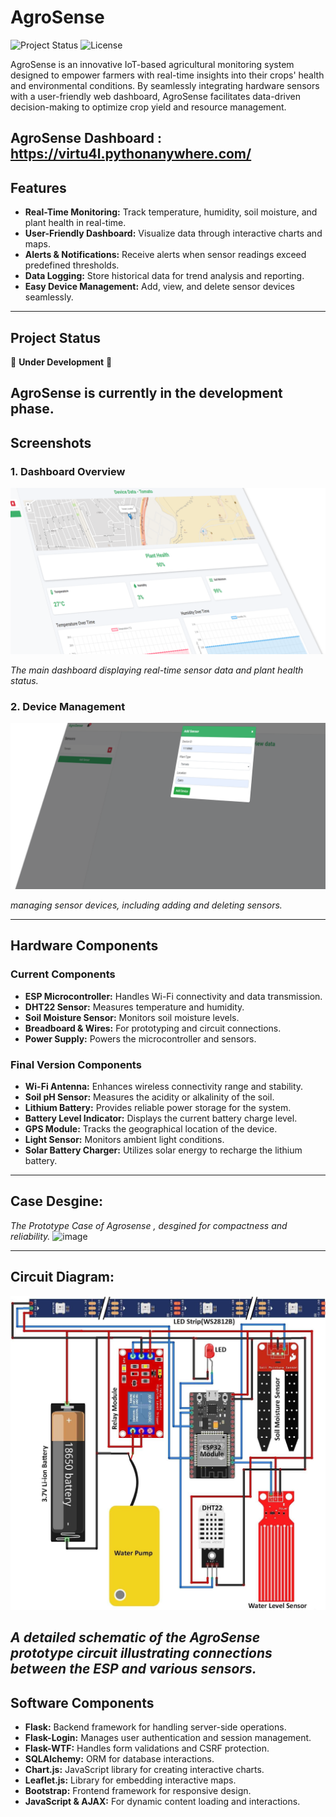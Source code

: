 # AgroSense

![Project Status](https://img.shields.io/badge/status-Under_Development-yellow)
![License](https://img.shields.io/badge/license-MIT-green)

AgroSense is an innovative IoT-based agricultural monitoring system designed to empower farmers with real-time insights into their crops' health and environmental conditions. By seamlessly integrating hardware sensors with a user-friendly web dashboard, AgroSense facilitates data-driven decision-making to optimize crop yield and resource management.


AgroSense Dashboard : https://virtu4l.pythonanywhere.com/
---

## Features

- **Real-Time Monitoring:** Track temperature, humidity, soil moisture, and plant health in real-time.
- **User-Friendly Dashboard:** Visualize data through interactive charts and maps.
- **Alerts & Notifications:** Receive alerts when sensor readings exceed predefined thresholds.
- **Data Logging:** Store historical data for trend analysis and reporting.
- **Easy Device Management:** Add, view, and delete sensor devices seamlessly.

---

## Project Status

🚧 **Under Development** 🚧

AgroSense is currently in the development phase.
---

## Screenshots

### 1. Dashboard Overview

![Dashboard Screenshot](Images/Dashboard/Dashbaord_Main.png)

*The main dashboard displaying real-time sensor data and plant health status.*

### 2. Device Management

![Device Management](Images/Dashboard/Add_Sensor.png)

*managing sensor devices, including adding and deleting sensors.*

---

## Hardware Components

### Current Components

- **ESP Microcontroller:** Handles Wi-Fi connectivity and data transmission.
- **DHT22 Sensor:** Measures temperature and humidity.
- **Soil Moisture Sensor:** Monitors soil moisture levels.
- **Breadboard & Wires:** For prototyping and circuit connections.
- **Power Supply:** Powers the microcontroller and sensors.

### Final Version Components

- **Wi-Fi Antenna:** Enhances wireless connectivity range and stability.
- **Soil pH Sensor:** Measures the acidity or alkalinity of the soil.
- **Lithium Battery:** Provides reliable power storage for the system.
- **Battery Level Indicator:** Displays the current battery charge level.
- **GPS Module:** Tracks the geographical location of the device.
- **Light Sensor:** Monitors ambient light conditions.
- **Solar Battery Charger:** Utilizes solar energy to recharge the lithium battery.

---
## Case Desgine:
*The Prototype Case of Agrosense , desgined for compactness and reliability.*
![image](https://github.com/user-attachments/assets/e595662e-29e6-4f77-8510-c4a2eb844ec0)



---
## Circuit Diagram:

![Circuit Design](Images/Dashboard/connections.jpg)

*A detailed schematic of the AgroSense prototype circuit illustrating connections between the ESP and various sensors.*
---
## Software Components

- **Flask:** Backend framework for handling server-side operations.
- **Flask-Login:** Manages user authentication and session management.
- **Flask-WTF:** Handles form validations and CSRF protection.
- **SQLAlchemy:** ORM for database interactions.
- **Chart.js:** JavaScript library for creating interactive charts.
- **Leaflet.js:** Library for embedding interactive maps.
- **Bootstrap:** Frontend framework for responsive design.
- **JavaScript & AJAX:** For dynamic content loading and interactions.


